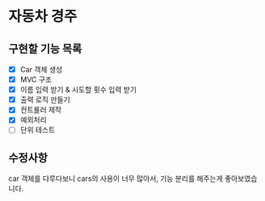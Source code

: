 # 자동차 경주
## 구현할 기능 목록
 - [x] Car 객체 생성
 - [x] MVC 구조
 - [x] 이름 입력 받기 & 시도할 횟수 입력 받기
 - [x] 출력 로직 만들기
 - [x] 컨트롤러 제작
 - [x] 예외처리
 - [ ] 단위 테스트

## 수정사항
car 객체를 다루다보니 cars의 사용이 너무 많아서, 기능 분리를 해주는게 좋아보였습니다.
